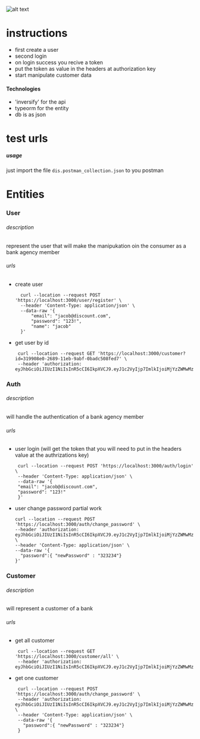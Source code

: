 ![alt text](https://encrypted-tbn0.gstatic.com/images?q=tbn%3AANd9GcTPLoqEqtL8tOM9PTZJuavwSCVoGlsIauBsHA&usqp=CAU)

# instructions
* first create a user
* second login
* on login success you recive a token 
* put the token as value in the headers at authorization key
* start manipulate customer data

#### Technologies
* 'inversify' for the api
* typeorm for the entity
* db is as json


# test urls
##### usage
just import the file `dis.postman_collection.json`
to you postman

# Entities
### User
###### description
represent the user that will make the manipukation oin the consumer as a bank agency member
###### urls
* create user

        curl --location --request POST 'https://localhost:3000/user/register' \
        --header 'Content-Type: application/json' \
        --data-raw '{
            "email": "jacob@discount.com",
            "password": "123!",
            "name": "jacob"
        }'
 
 
 * get user by id 

        curl --location --request GET 'https://localhost:3000/customer?id=319908e0-2689-11eb-9abf-0badc508fed7' \
        --header 'authorization: eyJhbGciOiJIUzI1NiIsInR5cCI6IkpXVCJ9.eyJ1c2VyIjp7ImlkIjoiMjYzZWMwMzAtMjY4My0xMWViLTllNzQtOTUyYzFkOTJjZTgwIiwibmFtZSI6ImphY29iIiwiZW1haWwiOiJqYWNvYkBkaXNjb3VudC5jb20ifSwiaWF0IjoxNjA1MzY0NTkyLCJleHAiOjE2MDU5NjkzOTJ9.pnLtiX8wnj6R8gtNO1erx9BAP9m5uzfNFVCOE4PaUak'
 
 
### Auth
###### description
will handle the authentication of a bank agency member
###### urls
* user login (will get the token that you will need to put in the headers value at the authrizations key)

       curl --location --request POST 'https://localhost:3000/auth/login' \
       --header 'Content-Type: application/json' \
       --data-raw '{
       "email": "jacob@discount.com",
       "password": "123!"
       }'
 
 
 *  user change password partial work 

        curl --location --request POST 'https://localhost:3000/auth/change_password' \
        --header 'authorization: eyJhbGciOiJIUzI1NiIsInR5cCI6IkpXVCJ9.eyJ1c2VyIjp7ImlkIjoiMjYzZWMwMzAtMjY4My0xMWViLTllNzQtOTUyYzFkOTJjZTgwIiwibmFtZSI6ImphY29iIiwiZW1haWwiOiJqYWNvYkBkaXNjb3VudC5jb20ifSwiaWF0IjoxNjA1MzY0NTkyLCJleHAiOjE2MDU5NjkzOTJ9.pnLtiX8wnj6R8gtNO1erx9BAP9m5uzfNFVCOE4PaUak' \
        --header 'Content-Type: application/json' \
        --data-raw '{
          "password":{ "newPassword" : "323234"}
        }'
        
        
### Customer
###### description
will represent a customer of a bank
###### urls
* get all customer

       curl --location --request GET 'https://localhost:3000/customer/all' \
       --header 'authorization: eyJhbGciOiJIUzI1NiIsInR5cCI6IkpXVCJ9.eyJ1c2VyIjp7ImlkIjoiMjYzZWMwMzAtMjY4My0xMWViLTllNzQtOTUyYzFkOTJjZTgwIiwibmFtZSI6ImphY29iIiwiZW1haWwiOiJqYWNvYkBkaXNjb3VudC5jb20ifSwiaWF0IjoxNjA1MzY0NTkyLCJleHAiOjE2MDU5NjkzOTJ9.pnLtiX8wnj6R8gtNO1erx9BAP9m5uzfNFVCOE4PaUak'
 
 
 * get one customer

        curl --location --request POST 'https://localhost:3000/auth/change_password' \
        --header 'authorization: eyJhbGciOiJIUzI1NiIsInR5cCI6IkpXVCJ9.eyJ1c2VyIjp7ImlkIjoiMjYzZWMwMzAtMjY4My0xMWViLTllNzQtOTUyYzFkOTJjZTgwIiwibmFtZSI6ImphY29iIiwiZW1haWwiOiJqYWNvYkBkaXNjb3VudC5jb20ifSwiaWF0IjoxNjA1MzY0NTkyLCJleHAiOjE2MDU5NjkzOTJ9.pnLtiX8wnj6R8gtNO1erx9BAP9m5uzfNFVCOE4PaUak' \
        --header 'Content-Type: application/json' \
        --data-raw '{
          "password":{ "newPassword" : "323234"}
        }